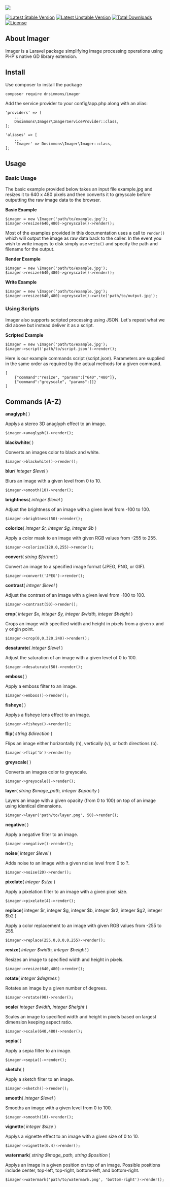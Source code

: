 <p align="center">

![](imager.png)

[![Latest Stable Version](https://poser.pugx.org/dnsimmons/imager/v/stable)](https://packagist.org/packages/dnsimmons/imager)
[![Latest Unstable Version](https://poser.pugx.org/dnsimmons/imager/v/unstable)](https://packagist.org/packages/dnsimmons/imager)
[![Total Downloads](https://poser.pugx.org/dnsimmons/imager/downloads)](https://packagist.org/packages/dnsimmons/imager)
[![License](https://poser.pugx.org/dnsimmons/imager/license)](https://packagist.org/packages/dnsimmons/imager)

</p>

## About Imager

Imager is a Laravel package simplifying image processing operations using PHP's native GD library extension.

## Install

Use composer to install the package

	composer require dnsimmons/imager

Add the service provider to your config/app.php along with an alias:

    'providers' => [
		...
        Dnsimmons\Imager\ImagerServiceProvider::class,
	];

    'aliases' => [
		...
	    'Imager' => Dnsimmons\Imager\Imager::class,	
	];

## Usage

### Basic Usage

The basic example provided below takes an input file example.jpg and resizes it to 640 x 480 pixels and then converts it to greyscale before outputting the raw image data to the browser.

**Basic Example**

	$imager = new \Imager('path/to/example.jpg');
	$imager->resize(640,480)->greyscale()->render();


Most of the examples provided in this documentation uses a call to `render()` which will output the image as raw data back to the caller. In the event you wish to write images to disk simply use `write()` and specify the path and filename for the output.

**Render Example**

	$imager = new \Imager('path/to/example.jpg');
	$imager->resize(640,480)->greyscale()->render();

**Write Example**

	$imager = new \Imager('path/to/example.jpg');
	$imager->resize(640,480)->greyscale()->write('path/to/output.jpg');

### Using Scripts

Imager also supports scripted processing using JSON. Let's repeat what we did above but instead deliver it as a script.

**Scripted Example**

	$imager = new \Imager('path/to/example.jpg');
	$imager->script('path/to/script.json')->render();

Here is our example commands script (script.json). Parameters are supplied in the same order as required by the actual methods for a given command.

	[
		{"command":"resize", "params":["640","480"]},
		{"command":"greyscale", "params":[]}
	]

## Commands (A-Z)

**anaglyph**( )

Applys a stereo 3D anaglyph effect to an image.

	$imager->anaglyph()->render();


**blackwhite**( )

Converts an images color to black and white.

	$imager->blackwhite()->render();

**blur**( *integer $level* )

Blurs an image with a given level from 0 to 10.

	$imager->smooth(10)->render();

**brightness**( *integer $level* )

Adjust the brightness of an image with a given level from -100 to 100.

	$imager->brightness(50)->render();





**colorize**( *integer $r, integer $g, integer $b* )

Apply a color mask to an image with given RGB values from -255 to 255.

	$imager->colorize(128,0,255)->render();

**convert**( *string $format* )

Convert an image to a specified image format (JPEG, PNG, or GIF).

	$imager->convert('JPEG')->render();

**contrast**( *integer $level* )

Adjust the contrast of an image with a given level from -100 to 100.

	$imager->contrast(50)->render();

**crop**( *integer $x, integer $y, integer $width, integer $height* )

Crops an image with specified width and height in pixels from a given x and y origin point.

	$imager->crop(0,0,320,240)->render();


**desaturate**( *integer $level* )

Adjust the saturation of an image with a given level of 0 to 100.

	$imager->desaturate(50)->render();


**emboss**( )

Apply a emboss filter to an image.

	$imager->emboss()->render();

**fisheye**( )

Applys a fisheye lens effect to an image.

	$imager->fisheye()->render();

**flip**( *string $direction* )

Flips an image either horizontally (h), vertically (v), or both directions (b).

	$imager->flip('b')->render();

**greyscale**( )

Converts an images color to greyscale.

	$imager->greyscale()->render();

**layer**( *string $image_path, integer $opacity* )

Layers an image with a given opacity (from 0 to 100) on top of an image using identical dimensions.

	$imager->layer('path/to/layer.png', 50)->render();

**negative**( )

Apply a negative filter to an image.

	$imager->negative()->render();


**noise**( *integer $level* )

Adds noise to an image with a given noise level from 0 to ?.

	$imager->noise(20)->render();

**pixelate**( *integer $size* )

Apply a pixelation filter to an image with a given pixel size.

	$imager->pixelate(4)->render();

**replace**( integer $r, integer $g, integer $b, integer $r2, integer $g2, integer $b2 )

Apply a color replacement to an image with given RGB values from -255 to 255.

	$imager->replace(255,0,0,0,0,255)->render();

**resize**( *integer $width, integer $height* )

Resizes an image to specified width and height in pixels.

	$imager->resize(640,480)->render();

**rotate**( *integer $degrees* )

Rotates an image by a given number of degrees.

	$imager->rotate(90)->render();

**scale**( *integer $width, integer $height* )

Scales an image to specified width and height in pixels based on largest dimension keeping aspect ratio.

	$imager->scale(640,480)->render();

**sepia**( )

Apply a sepia filter to an image.

	$imager->sepia()->render();

**sketch**( )

Apply a sketch filter to an image.

	$imager->sketch()->render();

**smooth**( *integer $level* )

Smooths an image with a given level from 0 to 100.

	$imager->smooth(10)->render();

**vignette**( *integer $size* )

Applys a vignette effect to an image with a given size of 0 to 10.

	$imager->vignette(0.4)->render();

**watermark**( *string $image_path, string $position* )

Applys an image in a given position on top of an image. Possible positions include center, top-left, top-right, bottom-left, and bottom-right.

	$imager->watermark('path/to/watermark.png', 'bottom-right')->render();

